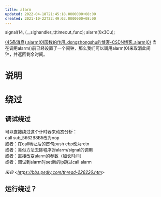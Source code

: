 ```yaml
---
title: alarm
updated: 2022-04-18T21:45:18.0000000+08:00
created: 2021-10-22T22:49:03.0000000+08:00
---
```


signal(14, (\_\_sighandler_t)timeout_func);
alarm(0x3Cu);

[(45条消息) alarm(0)函数的作用_dongzhongshu的博客-CSDN博客_alarm(0)](https://blog.csdn.net/dongzhongshu/article/details/6270261)
当在调用alarm()前已经设置了一个闹钟，那么我们可以调用alarm(0)来取消此闹钟，并返回剩余时间。

# 说明
# 绕过
## 调试绕过
可以直接绕过这个计时器来动态分析：  
call sub_5662B8B5改为nop  
或者：在call地址后的首句push ebp改为retn  
或者：类似方法去除程序对alarm/signal的调用  
或者：直接改变alarm的参数（加长时间）  
或者：调试到alarm时set新的ip跳过call alarm

*来自 \<<https://bbs.pediy.com/thread-228226.htm>\>*

## 运行绕过？

